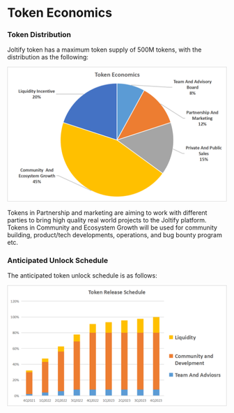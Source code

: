 # Token Economics

### Token Distribution

Joltify token has a maximum token supply of 500M tokens, with the distribution as the following:

![](<../../.gitbook/assets/TokenEconomics1 (2).png>)

Tokens in Partnership and marketing are aiming to work with different parties to bring high quality real world projects to the Joltify platform. Tokens in Community and Ecosystem Growth will be used for community building, product/tech developments, operations, and bug bounty program etc.&#x20;



### Anticipated Unlock Schedule

The anticipated token unlock schedule is as follows:

![](<../../.gitbook/assets/TokenReleaseSchedule (1).png>)

